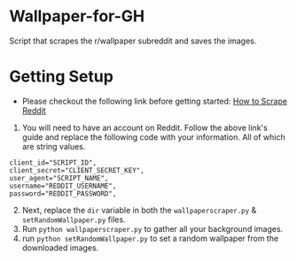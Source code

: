 # Wallpaper-for-GH
Script that scrapes the r/wallpaper subreddit and saves the images.

# Getting Setup
- Please checkout the following link before getting started: [How to Scrape Reddit](https://www.storybench.org/how-to-scrape-reddit-with-python/)
1. You will need to have an account on Reddit. Follow the above link's guide and replace the following code with your information. All of which are string values. 

```
client_id="SCRIPT_ID",
client_secret="CLIENT_SECRET_KEY",
user_agent="SCRIPT_NAME",
username="REDDIT_USERNAME",
password="REDDIT_PASSWORD",
```

2. Next, replace the `dir` variable in both the `wallpaperscraper.py` & `setRandomWallpaper.py` files.
3. Run `python wallpaperscraper.py` to gather all your background images.
4. run `python setRandomWallpaper.py` to set a random wallpaper from the downloaded images.

